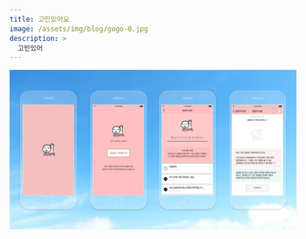```yaml
---
title: 고민있어요
image: /assets/img/blog/gogo-0.jpg
description: >
  고민있어
---
```


![](/assets/img/blog/gogo-2.jpg)